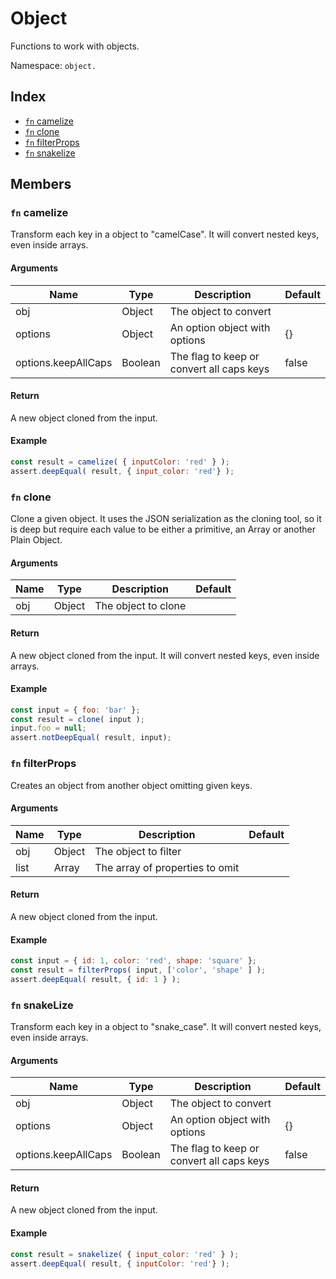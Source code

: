 # Object

Functions to work with objects.

Namespace: `object.`

## Index
- [`fn` camelize](#fn-camelize)
- [`fn` clone](#fn-clone)
- [`fn` filterProps](#fn-filterProps)
- [`fn` snakelize](#fn-snakelize)

## Members

### `fn` camelize

Transform each key in a object to "camelCase". It will convert nested keys, even inside arrays.

#### Arguments

|Name|Type|Description|Default|
|---|---|---|---|
|obj|Object|The object to convert||
|options|Object|An option object with options|{}|
|options.keepAllCaps|Boolean|The flag to keep or convert all caps keys|false|

#### Return

A new object cloned from the input.

#### Example

```js
const result = camelize( { inputColor: 'red' } );
assert.deepEqual( result, { input_color: 'red'} );
```

### `fn` clone

Clone a given object. It uses the JSON serialization as the cloning tool, so it is deep but require each
value to be either a primitive, an Array or another Plain Object.

#### Arguments

|Name|Type|Description|Default|
|---|---|---|---|
|obj|Object|The object to clone||

#### Return

A new object cloned from the input. It will convert nested keys, even inside arrays.

#### Example

```js
const input = { foo: 'bar' };
const result = clone( input );
input.foo = null;
assert.notDeepEqual( result, input);
```

### `fn` filterProps

Creates an object from another object omitting given keys.

#### Arguments

|Name|Type|Description|Default|
|---|---|---|---|
|obj|Object|The object to filter||
|list|Array<String>|The array of properties to omit||

#### Return

A new object cloned from the input.

#### Example

```js
const input = { id: 1, color: 'red', shape: 'square' };
const result = filterProps( input, ['color', 'shape' ] );
assert.deepEqual( result, { id: 1 } );
```

### `fn` snakeLize

Transform each key in a object to "snake_case". It will convert nested keys, even inside arrays.

#### Arguments

|Name|Type|Description|Default|
|---|---|---|---|
|obj|Object|The object to convert||
|options|Object|An option object with options|{}|
|options.keepAllCaps|Boolean|The flag to keep or convert all caps keys|false|

#### Return

A new object cloned from the input.

#### Example

```js
const result = snakelize( { input_color: 'red' } );
assert.deepEqual( result, { inputColor: 'red'} );
```
